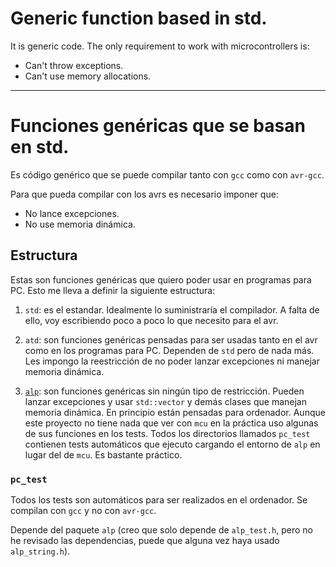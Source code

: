 # Generic function based in std.

It is generic code. The only requirement to work with microcontrollers is:
* Can't throw exceptions.
* Can't use memory allocations.


---
# Funciones genéricas que se basan en std. 

Es código genérico que se puede compilar tanto con `gcc` como con `avr-gcc`.

Para que pueda compilar con los avrs es necesario imponer que:
* No lance excepciones.
* No use memoria dinámica.

## Estructura

Estas son funciones genéricas que quiero poder usar en programas para PC. Esto
me lleva a definir la siguiente estructura:

1. `std`: es el estandar. Idealmente lo suministraría el compilador. A falta
   de ello, voy escribiendo poco a poco lo que necesito para el avr.

2. `atd`: son funciones genéricas pensadas para ser usadas tanto en el avr
   como en los programas para PC. Dependen de `std` pero de nada más. Les
   impongo la reestricción de no poder lanzar excepciones ni manejar memoria
   dinámica.

3. [`alp`](https://github.com/amanuellperez/alp): son funciones genéricas 
   sin ningún tipo de restricción. Pueden lanzar excepciones y usar 
   `std::vector` y demás clases que manejan memoria
   dinámica. En principio están pensadas para ordenador. Aunque este proyecto
   no tiene nada que ver con `mcu` en la práctica uso algunas de sus funciones
   en los tests. Todos los directorios llamados `pc_test` contienen tests
   automáticos que ejecuto cargando el entorno de `alp` en lugar del de `mcu`.
   Es bastante práctico.


### `pc_test`
Todos los tests son automáticos para ser realizados en el ordenador. Se
compilan con `gcc` y no con `avr-gcc`.

Depende del paquete `alp` (creo que solo depende de `alp_test.h`, pero no he
revisado las dependencias, puede que alguna vez haya usado `alp_string.h`).



